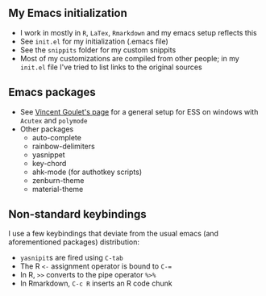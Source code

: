 ## My Emacs initialization
- I work in  mostly in `R`, `LaTex`, `Rmarkdown` and my emacs setup
  reflects this
- See `init.el` for my initialization (.emacs file)
- See the `snippits` folder for my custom snippits
- Most of my customizations are compiled from other people; in my
  `init.el` file I've tried to list links to the original sources


## Emacs packages
- See
[Vincent Goulet's page](https://vigou3.github.io/emacs-modified-windows/)
  for a general setup for ESS on windows with `Acutex` and `polymode`
- Other packages
  - auto-complete
  - rainbow-delimiters
  - yasnippet
  - key-chord
  - ahk-mode (for authotkey scripts)
  - zenburn-theme
  - material-theme

## Non-standard keybindings 

I use a few keybindings that deviate from the usual emacs (and
aforementioned packages) distribution:
- `yasnipit`s are fired using `C-tab`
- The R `<-` assignment operator is bound to `C-=`
- In R, `>>` converts to the pipe operator `%>%`
- In Rmarkdown, `C-c R` inserts an R code chunk 




